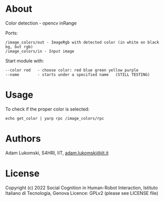 # About

Color detection - opencv inRange

Ports:

    /image_colors/out - ImageRgb with detected color (in white on black bg, but rgb)
    /image_colors/in - Input image

Start module with:

    --color red   - choose color: red blue green yellow purple
    --name        - starts under a specified name   (STILL TESTING)

# Usage

To check if the proper color is selected:

    echo get_color | yarp rpc /image_colors/rpc



# Authors

Adam Lukomski, S4HRI, IIT, adam.lukomski@iit.it

# License

Copyright (c) 2022 Social Cognition in Human-Robot Interaction,
                   Istituto Italiano di Tecnologia, Genova
Licence: GPLv2 (please see LICENSE file)
